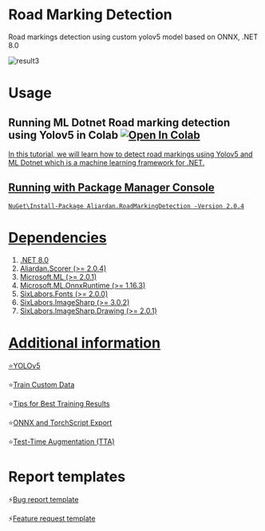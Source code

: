 # Road Marking Detection
Road markings detection using custom yolov5 model based on ONNX, .NET 8.0

![result3](https://user-images.githubusercontent.com/33637478/116475913-24696080-a883-11eb-80cb-f2069ece1894.jpg)

# Usage
## Running ML Dotnet Road marking detection using Yolov5 in Colab <a href="https://colab.research.google.com/drive/1Y8gBSvY0y7yO02dk3VZASdtzgN3iD5zI#scrollTo=FlqYtJfTY23M"> <img src="https://colab.research.google.com/assets/colab-badge.svg" alt="Open In Colab"/>
In this tutorial, we will learn how to detect road markings using Yolov5 and ML Dotnet which is a machine learning framework for .NET.

## Running with Package Manager Console
```
NuGet\Install-Package Aliardan.RoadMarkingDetection -Version 2.0.4
```

# Dependencies

1. .NET 8.0
2. Aliardan.Scorer (>= 2.0.4)
3. Microsoft.ML (>= 2.0.1)
4. Microsoft.ML.OnnxRuntime (>= 1.16.3)
5. SixLabors.Fonts (>= 2.0.0)
6. SixLabors.ImageSharp (>= 3.0.2)
7. SixLabors.ImageSharp.Drawing (>= 2.0.1)

# Additional information

⭐[YOLOv5](https://github.com/ultralytics/yolov5)

⭐[Train Custom Data](https://github.com/ultralytics/yolov5/wiki/Train-Custom-Data)

⭐[Tips for Best Training Results](https://github.com/ultralytics/yolov5/wiki/Tips-for-Best-Training-Results)

⭐[ONNX and TorchScript Export](https://github.com/ultralytics/yolov5/issues/251)

⭐[Test-Time Augmentation (TTA)](https://github.com/ultralytics/yolov5/issues/303)

# Report templates

⚡[Bug report template](https://github.com/aliardan/RoadMarkingDetection/blob/6fe81549bb4d31c9a9a1c1ab2597a11a601bd668/.github/ISSUE_TEMPLATE/bug_report.md)

⚡[Feature request template](https://github.com/aliardan/RoadMarkingDetection/blob/6fe81549bb4d31c9a9a1c1ab2597a11a601bd668/.github/ISSUE_TEMPLATE/feature_request.md)
